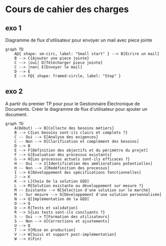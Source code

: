 # Cours de cahier des charges

## exo 1

Diagramme de flux d'utilisateur pour envoyer un mail avec piece jointe

```mermaid
graph TD
    A@{ shape: sm-circ, label: "Small start" } --> B[Écrire un mail]
    B --> C{Ajouter une piece jointe}
    C --> |oui| D[Télécharger piece jointe]
    C --> |non| E[Envoyer le mail]
    D --> E
    E --> F@{ shape: framed-circle, label: "Stop" }
```

## exo 2

A partir du premier TP pour pour le Gestionnaire Électronique de Documents.
Créer le diagramme de flux d'utilisateur pour ajouter un document.

```mermaid
graph TD
    A(Début) --> B[Collecte des besoins métiers]
    B --> C{Les besoins sont-ils clairs et complets ?}
    C -- Oui --> E[Analyse des exigences]
    C -- Non --> D[Clarification et complément des besoins]
    D --> B
    E --> F[Définition des objectifs et du périmètre du projet]
    F --> G[Évaluation des processus existants]
    G --> H{Les processus actuels sont-ils efficaces ?}
    H -- Oui --> I[Identification des améliorations potentielles]
    H -- Non --> J[Redéfinition des processus]
    I --> K[Développement des spécifications fonctionnelles]
    J --> K
    K --> L[Choix de la solution GED]
    L --> M{Solution existante ou développement sur mesure ?}
    M -- Existante --> N[Sélection d'une solution sur le marché]
    M -- Sur mesure --> O[Développement d'une solution personnalisée]
    N --> Q[Implémentation de la GED]
    O --> Q
    Q --> R[Tests et validation]
    R --> S{Les tests sont-ils concluants ?}
    S -- Oui --> T[Formation des utilisateurs]
    S -- Non --> U[Corrections et ajustements]
    U --> Q
    T --> V[Mise en production]
    V --> W[Suivi et support post-implémentation]
    W --> X(Fin)
```
